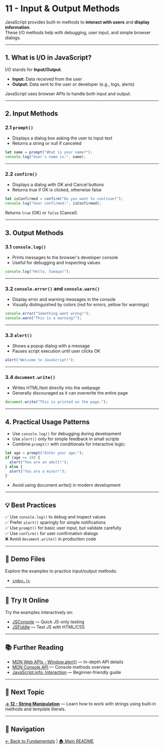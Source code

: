 # 11 - Input & Output Methods

JavaScript provides built-in methods to **interact with users** and **display information**.  
These I/O methods help with debugging, user input, and simple browser dialogs.

---

## 1. What is I/O in JavaScript?

I/O stands for **Input/Output**.

- **Input:** Data received from the user  
- **Output:** Data sent to the user or developer (e.g., logs, alerts)

JavaScript uses browser APIs to handle both input and output.

---

## 2. Input Methods

### 2.1 `prompt()`

- Displays a dialog box asking the user to input text
- Returns a string or null if canceled

```js
let name = prompt("What is your name?");
console.log("User's name is:", name);
```

---

### 2.2 `confirm()`

- Displays a dialog with OK and Cancel buttons
- Returns true if OK is clicked, otherwise false

```js
let isConfirmed = confirm("Do you want to continue?");
console.log("User confirmed:", isConfirmed);
```

Returns `true` (OK) or `false` (Cancel).

---

## 3. Output Methods

### 3.1 `console.log()`

- Prints messages to the browser's developer console  
- Useful for debugging and inspecting values

```js
console.log("Hello, Sumaya!");
```

---

### 3.2 `console.error()` and `console.warn()`

- Display error and warning messages in the console
- Visually distinguished by colors (red for errors, yellow for warnings)

```js
console.error("Something went wrong!");
console.warn("This is a warning!");
```

---

### 3.3 `alert()`

- Shows a popup dialog with a message
- Pauses script execution until user clicks OK

```js
alert("Welcome to JavaScript!");
```

---

### 3.4 `document.write()`

- Writes HTML/text directly into the webpage
- Generally discouraged as it can overwrite the entire page

```js
document.write("This is printed on the page.");
```

---

## 4. Practical Usage Patterns

- Use `console.log()` for debugging during development
- Use `alert()` only for simple feedback in small scripts
- Combine `prompt()` with conditionals for interactive logic:

```js
let age = prompt("Enter your age:");
if (age >= 18) {
  alert("You are an adult!");
} else {
  alert("You are a minor!");
}
```

- Avoid using document.write() in modern development

---

## 💡 Best Practices

✅ Use `console.log()` to debug and inspect values  
✅ Prefer `alert()` sparingly for simple notifications  
✅ Use `prompt()` for basic user input, but validate carefully  
✅ Use `confirm()` for user confirmation dialogs  
❌ Avoid `document.write()` in production code  

---

## 📂 Demo Files

Explore the examples to practice input/output methods:

- [`index.js`](index.js)  

---

## 🧪 Try It Online

Try the examples interactively on:

- [JSConsole](https://jsconsole.com) — Quick JS-only testing  
- [JSFiddle](https://jsfiddle.net) — Test JS with HTML/CSS  

---

## 📚 Further Reading

- [MDN Web APIs - Window.alert()](https://developer.mozilla.org/en-US/docs/Web/API/Window/alert) — In-depth API details  
- [MDN Console API](https://developer.mozilla.org/en-US/docs/Web/API/Console) — Console methods overview  
- [JavaScript.info: Interaction](https://javascript.info/alert-prompt-confirm) — Beginner-friendly guide  

---

## 🔗 Next Topic

**[→ 12 - String Manipulation](../12-string-manipulation/README.md)** — Learn how to work with strings using built-in methods and template literals.

---

## 🧭 Navigation

[← Back to Fundamentals](../README.md) | [🏠 Main README](../../README.md)
